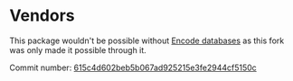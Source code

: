 # Vendors

This package wouldn't be possible without [Encode databases](https://github.com/encode/databases)
as this fork was only made it possible through it.

Commit number: [615c4d602beb5b067ad925215e3fe2944cf5150c](https://github.com/encode/databases/commit/615c4d602beb5b067ad925215e3fe2944cf5150c)

